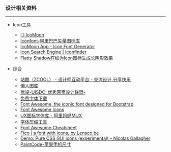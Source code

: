 ### 设计相关资料

---

- Icon工具

    - [ ❍ IcoMoon](https://icomoon.io/)
    - [Iconfont-阿里巴巴矢量图标库](http://iconfont.cn/)
    - [ IcoMoon App - Icon Font Generator](https://icomoon.io/app/#/select)
    - [ Icon Search Engine | Iconfinder](https://www.iconfinder.com/)
    - [Flatty Shadow在线为Icon图标生成长阴影效果](http://flattyshadow.com/)
    
- 综合

    - [站酷（ZCOOL） - 设计师互动平台 - 交流设计.分享快乐](http://www.zcool.com.cn/)
    - [ 懒人图库](http://www.lanrentuku.com/)
    - [ 优设-UISDC: 优秀网页设计联盟-](http://www.uisdc.com/)
    - [免费字体下载](http://cn.ffonts.net/)
    - [Font Awesome, the iconic font designed for Bootstrap](fortawesome.github.io/Font-Awesome/)
    - [Font Awesome Icons](http://fontawesome.io/icons/)
    - [UX图标字体库 - 阿里妈妈MUX](http://mux.alimama.com/fonts)
    - [字体压缩工具](http://font-spider.org/)
    - [ Font Awesome Cheatsheet](fontawesome.io/cheatsheet/)
    - [Fico | a font with icons, by Lensco.be](fico.lensco.be)
    - [ Demo: Pure CSS GUI icons (experimental) – Nicolas Gallagher](http://nicolasgallagher.com/pure-css-gui-icons/demo/)
    - [ PaintCode-苹果手机尺寸]( PaintCode-苹果手机尺寸)

    



    
    

   
   
   
    
   
   

